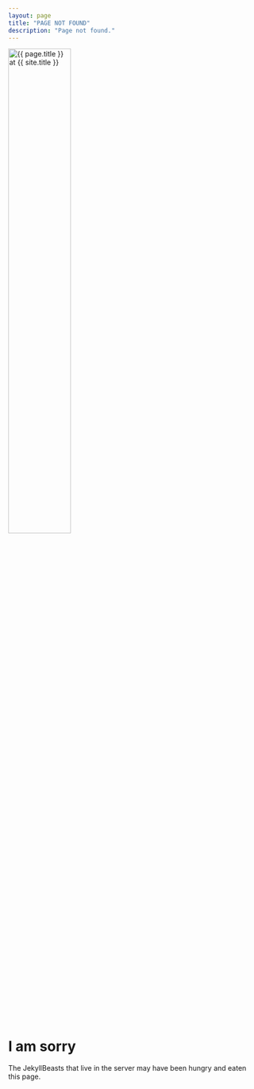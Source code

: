 ```yaml
---
layout: page
title: "PAGE NOT FOUND"
description: "Page not found."
---  
```

<img src="{{ site.url }}/images/404.png" alt="{{ page.title }} at {{ site.title }}" 
    width="50%" />

<div class="text-center">
	<h1>I am sorry</h1>
	<p>The JekyllBeasts that live in the server may have been hungry and eaten this page.</p>
</div>
